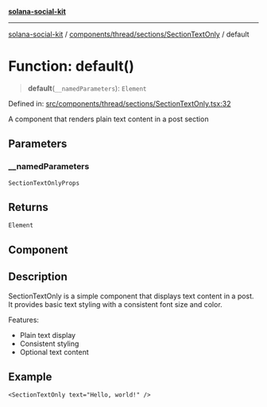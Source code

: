 [**solana-social-kit**](../../../../../README.md)

***

[solana-social-kit](../../../../../README.md) / [components/thread/sections/SectionTextOnly](../README.md) / default

# Function: default()

> **default**(`__namedParameters`): `Element`

Defined in: [src/components/thread/sections/SectionTextOnly.tsx:32](https://github.com/SendArcade/solana-social-starter/blob/03568260ca96ed63f77049843c721de1cb011893/src/components/thread/sections/SectionTextOnly.tsx#L32)

A component that renders plain text content in a post section

## Parameters

### \_\_namedParameters

`SectionTextOnlyProps`

## Returns

`Element`

## Component

## Description

SectionTextOnly is a simple component that displays text content in a post.
It provides basic text styling with a consistent font size and color.

Features:
- Plain text display
- Consistent styling
- Optional text content

## Example

```tsx
<SectionTextOnly text="Hello, world!" />
```
